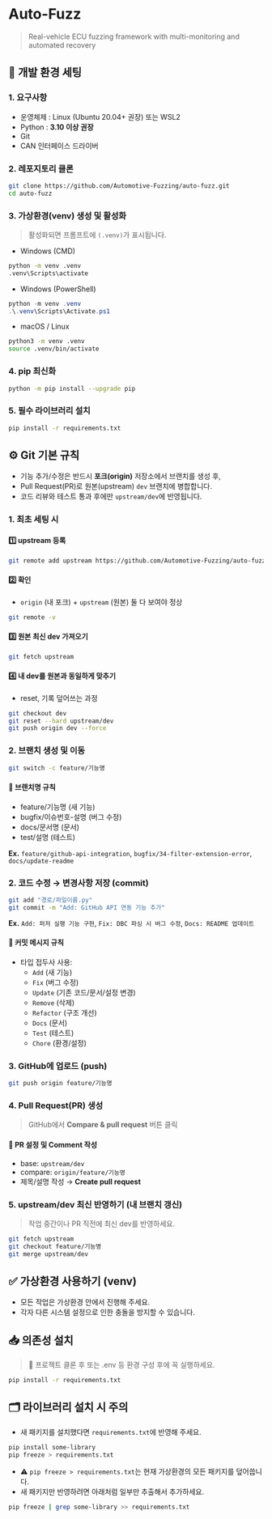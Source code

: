 # Auto-Fuzz
> Real-vehicle ECU fuzzing framework with multi-monitoring and automated recovery

## 🚀 개발 환경 세팅
### 1. 요구사항
* 운영체제 : Linux (Ubuntu 20.04+ 권장) 또는 WSL2
* Python : **3.10 이상 권장**
* Git
* CAN 인터페이스 드라이버

### 2. 레포지토리 클론
```bash
git clone https://github.com/Automotive-Fuzzing/auto-fuzz.git
cd auto-fuzz
```

### 3. 가상환경(venv) 생성 및 활성화
> 활성화되면 프롬프트에 `(.venv)`가 표시됩니다.
* Windows (CMD)
```bash
python -m venv .venv
.venv\Scripts\activate
```

* Windows (PowerShell)
```powershell
python -m venv .venv
.\.venv\Scripts\Activate.ps1
```

* macOS / Linux
```bash
python3 -m venv .venv
source .venv/bin/activate
```

### 4. pip 최신화
```bash
python -m pip install --upgrade pip
```

### 5. 필수 라이브러리 설치
```bash
pip install -r requirements.txt
```

## ⚙️ Git 기본 규칙
* 기능 추가/수정은 반드시 **포크(origin)** 저장소에서 브랜치를 생성 후,
* Pull Request(PR)로 원본(upstream) `dev` 브랜치에 병합합니다.
* 코드 리뷰와 테스트 통과 후에만 `upstream/dev`에 반영됩니다.

### 1. 최초 세팅 시
#### 1️⃣ upstream 등록
```bash
git remote add upstream https://github.com/Automotive-Fuzzing/auto-fuzz.git
```

#### 2️⃣ 확인
* `origin` (내 포크) + `upstream` (원본) 둘 다 보여야 정상
```bash
git remote -v
```

#### 3️⃣ 원본 최신 dev 가져오기
```bash
git fetch upstream
```
#### 4️⃣ 내 dev를 원본과 동일하게 맞추기
* reset, 기록 덮어쓰는 과정
```bash
git checkout dev
git reset --hard upstream/dev
git push origin dev --force
```

### 2. 브랜치 생성 및 이동
```bash
git switch -c feature/기능명
```

#### 🌿 브랜치명 규칙
* feature/기능명 (새 기능)
* bugfix/이슈번호-설명 (버그 수정)
* docs/문서명 (문서)
* test/설명 (테스트)

**Ex.** `feature/github-api-integration`, `bugfix/34-filter-extension-error`, `docs/update-readme`

### 2. 코드 수정 → 변경사항 저장 (commit)
```bash
git add "경로/파일이름.py"
git commit -m "Add: GitHub API 연동 기능 추가"
```
**Ex.** `Add: 퍼저 실행 기능 구현`, `Fix: DBC 파싱 시 버그 수정`, `Docs: README 업데이트`

#### 📝 커밋 메시지 규칙
* 타입 접두사 사용:
  * `Add` (새 기능)
  * `Fix` (버그 수정)
  * `Update` (기존 코드/문서/설정 변경)
  * `Remove` (삭제)
  * `Refactor` (구조 개선)
  * `Docs` (문서)
  * `Test` (테스트)
  * `Chore` (환경/설정)

### 3. GitHub에 업로드 (push)
```bash
git push origin feature/기능명
```

### 4. Pull Request(PR) 생성
> GitHub에서 **Compare & pull request** 버튼 클릭

#### 📌 PR 설정 및 Comment 작성
* base: `upstream/dev`
* compare: `origin/feature/기능명`
* 제목/설명 작성 → **Create pull request**

### 5. upstream/dev 최신 반영하기 (내 브랜치 갱신)
> 작업 중간이나 PR 직전에 최신 dev를 반영하세요.

```bash
git fetch upstream
git checkout feature/기능명
git merge upstream/dev
```

## ✅ 가상환경 사용하기 (venv)
* 모든 작업은 가상환경 안에서 진행해 주세요.
* 각자 다른 시스템 설정으로 인한 충돌을 방지할 수 있습니다.

## 📥 의존성 설치
> 🔁 프로젝트 클론 후 또는 .env 등 환경 구성 후에 꼭 실행하세요.
```bash
pip install -r requirements.txt
```

## 🗂️ 라이브러리 설치 시 주의
* 새 패키지를 설치했다면 `requirements.txt`에 반영해 주세요.
```bash
pip install some-library
pip freeze > requirements.txt
```

* ⚠️ `pip freeze > requirements.txt`는 현재 가상환경의 모든 패키지를 덮어씁니다. 
* 새 패키지만 반영하려면 아래처럼 일부만 추출해서 추가하세요.
```bash
pip freeze | grep some-library >> requirements.txt
```
